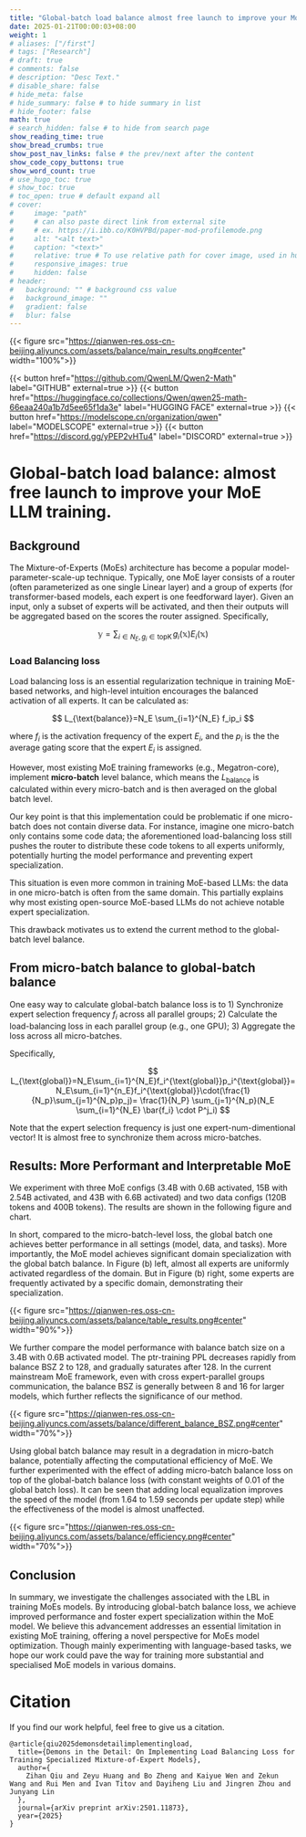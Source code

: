 ```yaml
---
title: "Global-batch load balance almost free launch to improve your MoE LLM training"
date: 2025-01-21T00:00:03+08:00
weight: 1
# aliases: ["/first"]
# tags: ["Research"]
# draft: true
# comments: false
# description: "Desc Text."
# disable_share: false
# hide_meta: false
# hide_summary: false # to hide summary in list
# hide_footer: false
math: true
# search_hidden: false # to hide from search page
show_reading_time: true
show_bread_crumbs: true
show_post_nav_links: false # the prev/next after the content
show_code_copy_buttons: true
show_word_count: true
# use_hugo_toc: true
# show_toc: true
# toc_open: true # default expand all
# cover:
#     image: "path"
#     # can also paste direct link from external site
#     # ex. https://i.ibb.co/K0HVPBd/paper-mod-profilemode.png
#     alt: "<alt text>"
#     caption: "<text>"
#     relative: true # To use relative path for cover image, used in hugo Page-bundles
#     responsive_images: true
#     hidden: false
# header:
#   background: "" # background css value
#   background_image: ""
#   gradient: false
#   blur: false
---
```


{{< figure src="https://qianwen-res.oss-cn-beijing.aliyuncs.com/assets/balance/main_results.png#center" width="100%">}}

{{< button href="https://github.com/QwenLM/Qwen2-Math" label="GITHUB" external=true >}}
{{< button href="https://huggingface.co/collections/Qwen/qwen25-math-66eaa240a1b7d5ee65f1da3e" label="HUGGING FACE" external=true >}}
{{< button href="https://modelscope.cn/organization/qwen" label="MODELSCOPE" external=true >}}
{{< button href="https://discord.gg/yPEP2vHTu4" label="DISCORD" external=true >}}


# Global-batch load balance: almost free launch to improve your MoE LLM training.


## Background

The Mixture-of-Experts (MoEs) architecture has become a popular model-parameter-scale-up technique. Typically, one MoE layer consists of a router (often parameterized as one single Linear layer) and a group of experts (for transformer-based models, each expert is one feedforward layer). Given an input, only a subset of experts will be activated, and then their outputs will be aggregated based on the scores the router assigned. Specifically, 

$$
\mathbb{y}=\sum_{i\in N_E,g_i\in\operatorname{topK}}g_i(\mathbb{x})E_i(\mathbb{x})
$$

### Load Balancing loss

Load balancing loss is an essential regularization technique in training MoE-based networks, and high-level intuition encourages the balanced activation of all experts. It can be calculated as:

$$
L_{\text{balance}}=N_E \sum_{i=1}^{N_E} f_ip_i
$$

where $f_i$ is the activation frequency of the expert $E_i$, and the $p_i$ is the the average gating score that the expert $E_i$ is assigned. 

However, most existing MoE training frameworks (e.g., Megatron-core), implement **micro-batch** level balance, which means the $L_{\text{balance}}$ is calculated within every micro-batch and is then averaged on the global batch level.

Our key point is that this implementation could be problematic if one micro-batch does not contain diverse data. For instance, imagine one micro-batch only contains some code data; the aforementioned load-balancing loss still pushes the router to distribute these code tokens to all experts uniformly, potentially hurting the model performance and preventing expert specialization. 

This situation is even more common in training MoE-based LLMs: the data in one micro-batch is often from the same domain. This partially explains why most existing open-source MoE-based LLMs do not achieve notable expert specialization.

This drawback motivates us to extend the current method to the global-batch level balance.

## From micro-batch balance to global-batch balance

One easy way to calculate global-batch balance loss is to 1) Synchronize expert selection frequency $f_i$ across all parallel groups; 2) Calculate the load-balancing loss in each parallel group (e.g., one GPU); 3) Aggregate the loss across all micro-batches. 

Specifically,

$$
L_{\text{global}}=N_E\sum_{i=1}^{N_E}f_i^{\text{global}}p_i^{\text{global}}=N_E\sum_{i=1}^{n_E}f_i^{\text{global}}\cdot(\frac{1}{N_p}\sum_{j=1}^{N_p}p_j)= \frac{1}{N_P} \sum_{j=1}^{N_p}(N_E \sum_{i=1}^{N_E} \bar{f_i} \cdot P^j_i)
$$

Note that the expert selection frequency is just one expert-num-dimentional vector! It is almost free to synchronize them across micro-batches.

## Results: More Performant and Interpretable MoE

We experiment with three MoE configs (3.4B with 0.6B activated, 15B with 2.54B activated, and 43B with 6.6B activated) and two data configs (120B tokens and 400B tokens). The results are shown in the following figure and chart. 

In short, compared to the micro-batch-level loss, the global batch one achieves better performance in all settings (model, data, and tasks). More importantly, the MoE model achieves significant domain specialization with the global batch balance. In Figure (b) left, almost all experts are uniformly activated regardless of the domain. But in Figure (b) right, some experts are frequently activated by a specific domain, demonstrating their specialization.



{{< figure src="https://qianwen-res.oss-cn-beijing.aliyuncs.com/assets/balance/table_results.png#center" width="90%">}}


We further compare the model performance with balance batch size on a 3.4B with 0.6B activated model. The ptr-training PPL decreases rapidly from balance BSZ 2 to 128, and gradually saturates after 128. In the current mainstream MoE framework, even with cross expert-parallel groups communication, the balance BSZ is generally between 8 and 16 for larger models, which further reflects the significance of our method.

{{< figure src="https://qianwen-res.oss-cn-beijing.aliyuncs.com/assets/balance/different_balance_BSZ.png#center" width="70%">}}

Using global batch balance may result in a degradation in micro-batch balance, potentially affecting the computational efficiency of MoE. We further experimented with the effect of adding micro-batch balance loss on top of the global-batch balance loss (with constant weights of 0.01 of the global batch loss). It can be seen that adding local equalization improves the speed of the model (from 1.64 to 1.59 seconds per update step) while the effectiveness of the model is almost unaffected.

{{< figure src="https://qianwen-res.oss-cn-beijing.aliyuncs.com/assets/balance/efficiency.png#center" width="70%">}}


## Conclusion

In summary, we investigate the challenges associated with the LBL in training MoEs models. By introducing global-batch balance loss, we achieve improved performance and foster expert specialization within the MoE model. We believe this advancement addresses an essential limitation in existing MoE training, offering a novel perspective for MoEs model optimization.
Though mainly experimenting with language-based tasks, we hope our work could pave the way for training more substantial and specialised MoE models in various domains.

# Citation

If you find our work helpful, feel free to give us a citation.

```
@article{qiu2025demonsdetailimplementingload,
  title={Demons in the Detail: On Implementing Load Balancing Loss for Training Specialized Mixture-of-Expert Models}, 
  author={
    Zihan Qiu and Zeyu Huang and Bo Zheng and Kaiyue Wen and Zekun Wang and Rui Men and Ivan Titov and Dayiheng Liu and Jingren Zhou and Junyang Lin
  },
  journal={arXiv preprint arXiv:2501.11873},
  year={2025}
}
```